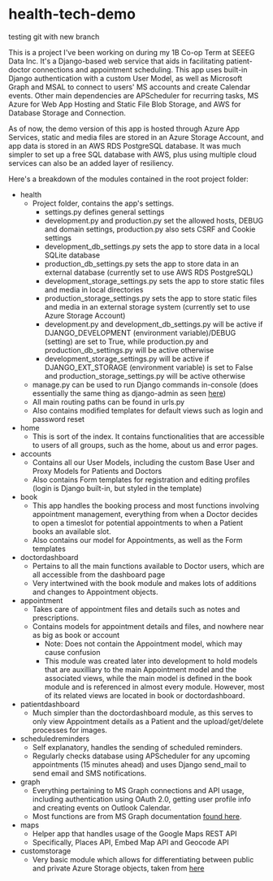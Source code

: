 # health-tech-demo

testing git with new branch

This is a project I've been working on during my 1B Co-op Term at SEEEG Data Inc.
It's a Django-based web service that aids in facilitating patient-doctor connections and appointment scheduling.
This app uses built-in Django authentication with a custom User Model, as well as Microsoft Graph and MSAL to connect to users' MS accounts and create Calendar events.
Other main dependencies are APScheduler for recurring tasks, MS Azure for Web App Hosting and Static File Blob Storage, and AWS for Database Storage and Connection.

As of now, the demo version of this app is hosted through Azure App Services, static and media files are stored in an Azure Storage Account, and app data is stored in an AWS RDS PostgreSQL database. It was much simpler to set up a free SQL database with AWS, plus using multiple cloud services can also be an added layer of resiliency.

Here's a breakdown of the modules contained in the root project folder:

- health
    * Project folder, contains the app's settings.
        - settings.py defines general settings
        - development.py and production.py set the allowed hosts, DEBUG and domain settings, production.py also sets CSRF and Cookie settings
        - development_db_settings.py sets the app to store data in a local SQLite database
        - production_db_settings.py sets the app to store data in an external database (currently set to use AWS RDS PostgreSQL)
        - development_storage_settings.py sets the app to store static files and media in local directories
        - production_storage_settings.py sets the app to store static files and media in an external storage system (currently set to use Azure Storage Account)
        - development.py and development_db_settings.py will be active if DJANGO_DEVELOPMENT (environment variable)/DEBUG (setting) are set to True, while production.py and production_db_settings.py will be active otherwise
        - development_storage_settings.py will be active if DJANGO_EXT_STORAGE (environment variable) is set to False and production_storage_settings.py will be active otherwise
    * manage.py can be used to run Django commands in-console (does essentially the same thing as django-admin as seen [here](https://docs.djangoproject.com/en/3.2/ref/django-admin/#available-commands))
    * All main routing paths can be found in urls.py
    * Also contains modified templates for default views such as login and password reset
- home
    * This is sort of the index. It contains functionalities that are accessible to users of all groups, such as the home, about us and error pages.
- accounts
    * Contains all our User Models, including the custom Base User and Proxy Models for Patients and Doctors
    * Also contains Form templates for registration and editing profiles (login is Django built-in, but styled in the template)
- book
    * This app handles the booking process and most functions involving appointment management, everything from when a Doctor decides to open a timeslot for potential appointments to when a Patient books an available slot.
    * Also contains our model for Appointments, as well as the Form templates
- doctordashboard
    * Pertains to all the main functions available to Doctor users, which are all accessible from the dashboard page
    * Very intertwined with the book module and makes lots of additions and changes to Appointment objects.
- appointment
    * Takes care of appointment files and details such as notes and prescriptions.
    * Contains models for appointment details and files, and nowhere near as big as book or account
        - Note: Does not contain the Appointment model, which may cause confusion
        - This module was created later into development to hold models that are auxilliary to the main Appointment model and the associated views, while the main model is defined in the book module and is referenced in almost every module. However, most of its related views are located in book or doctordashboard.
- patientdashboard
    * Much simpler than the doctordashboard module, as this serves to only view Appointment details as a Patient and the upload/get/delete processes for images.
- scheduledreminders
    * Self explanatory, handles the sending of scheduled reminders.
    * Regularly checks database using APScheduler for any upcoming appointments (15 minutes ahead) and uses Django send_mail to send email and SMS notifications.
- graph
    * Everything pertaining to MS Graph connections and API usage, including authentication using OAuth 2.0, getting user profile info and creating events on Outlook Calendar.
    * Most functions are from MS Graph documentation [found here](https://docs.microsoft.com/en-us/graph/tutorials/python).
- maps
    * Helper app that handles usage of the Google Maps REST API
    * Specifically, Places API, Embed Map API and Geocode API
- customstorage
    * Very basic module which allows for differentiating between public and private Azure Storage objects, taken from [here](https://django-storages.readthedocs.io/en/latest/backends/azure.html)